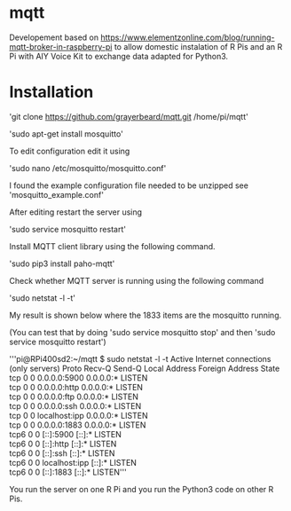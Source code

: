 # mqtt
Developement based on https://www.elementzonline.com/blog/running-mqtt-broker-in-raspberry-pi to allow domestic instalation of R Pis and an R Pi with AIY Voice Kit to exchange data adapted for Python3.

# Installation

'git clone https://github.com/grayerbeard/mqtt.git /home/pi/mqtt'

'sudo apt-get install mosquitto'

To edit configuration edit it using

'sudo nano /etc/mosquitto/mosquitto.conf'

I found the example configuration file needed to be unzipped see 'mosquitto_example.conf'

After editing restart the server using 

'sudo service mosquitto restart'

Install MQTT client library using the following command.

'sudo pip3 install paho-mqtt'

Check whether MQTT server is running using the following command

'sudo netstat -l -t'

My result is shown below where the 1833 items are the mosquitto running.

(You can test that by doing 'sudo service mosquitto stop' and then 'sudo service mosquitto restart')

'''pi@RPi400sd2:~/mqtt $ sudo netstat -l -t
Active Internet connections (only servers)
Proto Recv-Q Send-Q Local Address           Foreign Address         State      
tcp        0      0 0.0.0.0:5900            0.0.0.0:*               LISTEN     
tcp        0      0 0.0.0.0:http            0.0.0.0:*               LISTEN     
tcp        0      0 0.0.0.0:ftp             0.0.0.0:*               LISTEN     
tcp        0      0 0.0.0.0:ssh             0.0.0.0:*               LISTEN     
tcp        0      0 localhost:ipp           0.0.0.0:*               LISTEN     
tcp        0      0 0.0.0.0:1883            0.0.0.0:*               LISTEN     
tcp6       0      0 [::]:5900               [::]:*                  LISTEN     
tcp6       0      0 [::]:http               [::]:*                  LISTEN     
tcp6       0      0 [::]:ssh                [::]:*                  LISTEN     
tcp6       0      0 localhost:ipp           [::]:*                  LISTEN     
tcp6       0      0 [::]:1883               [::]:*                  LISTEN'''

You run the server on one R Pi and you run the Python3 code on other R Pis.

